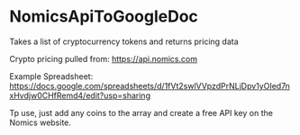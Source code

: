 # NomicsApiToGoogleDoc
Takes a list of cryptocurrency tokens and returns pricing data

Crypto pricing pulled from: https://api.nomics.com

Example Spreadsheet: https://docs.google.com/spreadsheets/d/1fVt2swlVVpzdPrNLjDpv1yOIed7nxHvdjw0CHfRemd4/edit?usp=sharing

Tp use, just add any coins to the array and create a free API key on the Nomics website.
